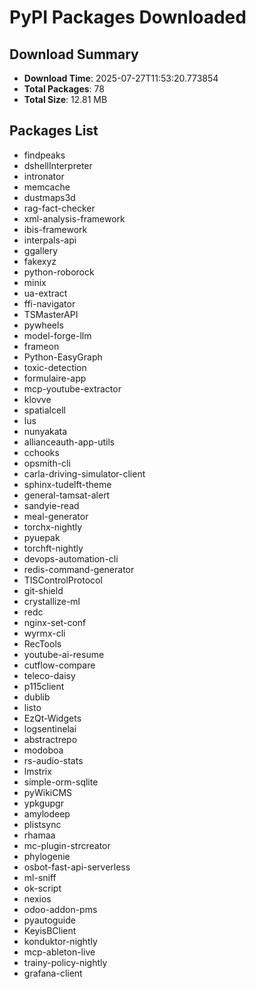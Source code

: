 # PyPI Packages Downloaded

## Download Summary
- **Download Time**: 2025-07-27T11:53:20.773854
- **Total Packages**: 78
- **Total Size**: 12.81 MB

## Packages List
- findpeaks
- dshellInterpreter
- intronator
- memcache
- dustmaps3d
- rag-fact-checker
- xml-analysis-framework
- ibis-framework
- interpals-api
- ggallery
- fakexyz
- python-roborock
- minix
- ua-extract
- ffi-navigator
- TSMasterAPI
- pywheels
- model-forge-llm
- frameon
- Python-EasyGraph
- toxic-detection
- formulaire-app
- mcp-youtube-extractor
- klovve
- spatialcell
- lus
- nunyakata
- allianceauth-app-utils
- cchooks
- opsmith-cli
- carla-driving-simulator-client
- sphinx-tudelft-theme
- general-tamsat-alert
- sandyie-read
- meal-generator
- torchx-nightly
- pyuepak
- torchft-nightly
- devops-automation-cli
- redis-command-generator
- TISControlProtocol
- git-shield
- crystallize-ml
- redc
- nginx-set-conf
- wyrmx-cli
- RecTools
- youtube-ai-resume
- cutflow-compare
- teleco-daisy
- p115client
- dublib
- listo
- EzQt-Widgets
- logsentinelai
- abstractrepo
- modoboa
- rs-audio-stats
- lmstrix
- simple-orm-sqlite
- pyWikiCMS
- ypkgupgr
- amylodeep
- plistsync
- rhamaa
- mc-plugin-strcreator
- phylogenie
- osbot-fast-api-serverless
- ml-sniff
- ok-script
- nexios
- odoo-addon-pms
- pyautoguide
- KeyisBClient
- konduktor-nightly
- mcp-ableton-live
- trainy-policy-nightly
- grafana-client
